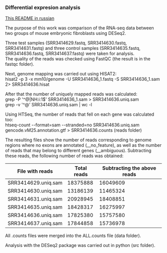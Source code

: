 ### Differential expresion analysis

[This README in russian](README.ru.md)

The purpose of this work was comparison of the RNA-seq data between two groups of mouse embryonic fibroblasts using DESeq2.

Three test samples (SRR3414629.fastq, SRR3414630.fastq, SRR3414631.fastq) and three control samples (SRR3414635.fastq, SRR3414636.fastq, SRR3414637.fastq) were taken for analysis.  
The quality of the reads was checked using FastQC (the result is in the fastqc folder).

Next, genome mapping was carried out using HISAT2:  
hisat2 -p 3 -x mm10/genome -U SRR3414636_1.fastq -S SRR3414636_1.sam  2>  SRR3414636.hisat

After that the number of uniquely mapped reads was calculated:  
grep -P '^@|NH:i:1$' SRR3414636_1.sam > SRR3414636.uniq.sam  
grep -v '^@' SRR3414636.uniq.sam | wc -l

Using HTSeq, the number of reads that fell on each gene was calculated too:  
htseq-count --format=sam --stranded=no SRR3414636.uniq.sam  gencode.vM25.annotation.gtf > SRR3414636.counts (reads folder)

The resulting files show the number of reads corresponding to genome regions where no exons are annotated (__no_feature), as well as the number of reads that may belong to different genes (__ambiguous). Subtracting these reads, the following number of reads was obtained:

| File with reads  | Total reads | Subtracting the above reads |
| ------------- | ------------- | ------------- |
| SRR3414629.uniq.sam  | 18375888  | 16049609 |
| SRR3414630.uniq.sam  | 13186139  | 11465324 |
| SRR3414631.uniq.sam  | 20928945  | 18408851 |
| SRR3414635.uniq.sam  | 18428317  | 16275997 |
| SRR3414636.uniq.sam  | 17825380  | 15757580 |
| SRR3414637.uniq.sam  | 17844858  | 15736978 |

All .counts files were merged into the ALL.counts file (data folder).

Analysis with the DESeq2 package was carried out in python (src folder).

